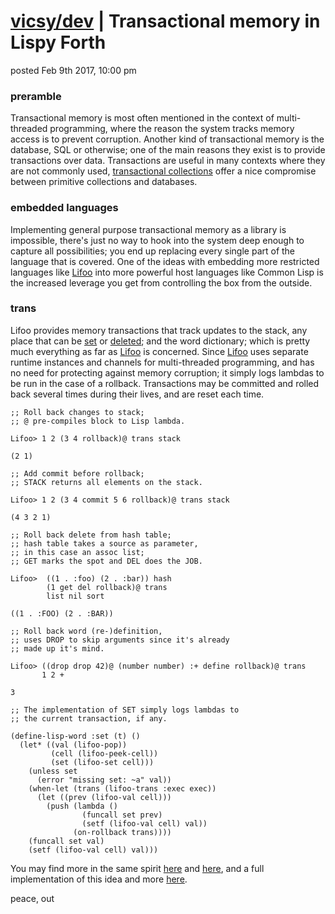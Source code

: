 # [vicsy/dev](https://github.com/codr4life/vicsydev) | Transactional memory in Lispy Forth

posted Feb 9th 2017, 10:00 pm

### preramble
Transactional memory is most often mentioned in the context of multi-threaded programming, where the reason the system tracks memory access is to prevent corruption. Another kind of transactional memory is the database, SQL or otherwise; one of the main reasons they exist is to provide transactions over data. Transactions are useful in many contexts where they are not commonly used, [transactional collections](https://github.com/codr4life/cl4l#indexes) offer a nice compromise between primitive collections and databases.

### embedded languages
Implementing general purpose transactional memory as a library is impossible, there's just no way to hook into the system deep enough to capture all possibilities; you end up replacing every single part of the language that is covered. One of the ideas with embedding more restricted languages like [Lifoo](https://github.com/codr4life/lifoo) into more powerful host languages like Common Lisp is the increased leverage you get from controlling the box from the outside.

### trans
Lifoo provides memory transactions that track updates to the stack, any place that can be [set](https://github.com/codr4life/vicsydev/blob/master/consing_forth.md#setf) or [deleted](https://github.com/codr4life/vicsydev/blob/master/consing_forth.md#del); and the word dictionary; which is pretty much everything as far as [Lifoo](https://github.com/codr4life/lifoo) is concerned. Since [Lifoo](https://github.com/codr4life/lifoo) uses separate runtime instances and channels for multi-threaded programming, and has no need for protecting against memory corruption; it simply logs lambdas to be run in the case of a rollback. Transactions may be committed and rolled back several times during their lives, and are reset each time.

```
;; Roll back changes to stack;
;; @ pre-compiles block to Lisp lambda.

Lifoo> 1 2 (3 4 rollback)@ trans stack

(2 1)

;; Add commit before rollback;
;; STACK returns all elements on the stack.

Lifoo> 1 2 (3 4 commit 5 6 rollback)@ trans stack

(4 3 2 1)

;; Roll back delete from hash table;
;; hash table takes a source as parameter,
;; in this case an assoc list;
;; GET marks the spot and DEL does the JOB.

Lifoo>  ((1 . :foo) (2 . :bar)) hash
        (1 get del rollback)@ trans
        list nil sort

((1 . :FOO) (2 . :BAR))

;; Roll back word (re-)definition,
;; uses DROP to skip arguments since it's already
;; made up it's mind.

Lifoo> ((drop drop 42)@ (number number) :+ define rollback)@ trans
       1 2 +

3

;; The implementation of SET simply logs lambdas to
;; the current transaction, if any.

(define-lisp-word :set (t) ()
  (let* ((val (lifoo-pop))
         (cell (lifoo-peek-cell))
         (set (lifoo-set cell)))
    (unless set
      (error "missing set: ~a" val))
    (when-let (trans (lifoo-trans :exec exec))
      (let ((prev (lifoo-val cell)))
        (push (lambda ()
                (funcall set prev)
                (setf (lifoo-val cell) val))
              (on-rollback trans))))
    (funcall set val)
    (setf (lifoo-val cell) val)))
```

You may find more in the same spirit [here](http://vicsydev.blogspot.de/) and [here](https://github.com/codr4life/vicsydev), and a full implementation of this idea and more [here](https://github.com/codr4life).

peace, out


